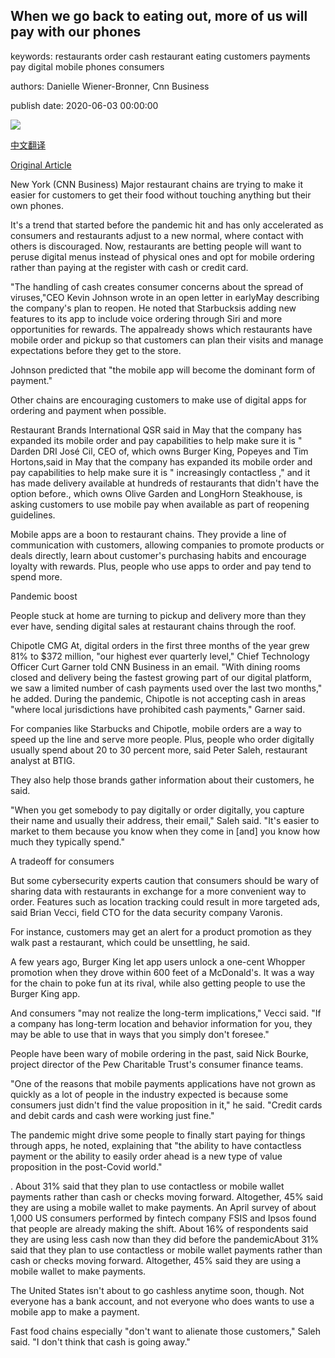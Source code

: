 ## When we go back to eating out, more of us will pay with our phones

keywords: restaurants order cash restaurant eating customers payments pay digital mobile phones consumers

authors: Danielle Wiener-Bronner, Cnn Business

publish date: 2020-06-03 00:00:00

![](https://cdn.cnn.com/cnnnext/dam/assets/200601105827-starbucks-0513-restricted-super-tease.jpg)

[中文翻译](When%20we%20go%20back%20to%20eating%20out%2C%20more%20of%20us%20will%20pay%20with%20our%20phones_zh.md)

[Original Article](https://edition.cnn.com/2020/06/03/business/starbucks-chipotle-cashless-digital-order/index.html)

New York (CNN Business) Major restaurant chains are trying to make it easier for customers to get their food without touching anything but their own phones.

It's a trend that started before the pandemic hit and has only accelerated as consumers and restaurants adjust to a new normal, where contact with others is discouraged. Now, restaurants are betting people will want to peruse digital menus instead of physical ones and opt for mobile ordering rather than paying at the register with cash or credit card.

"The handling of cash creates consumer concerns about the spread of viruses,"CEO Kevin Johnson wrote in an open letter in earlyMay describing the company's plan to reopen. He noted that Starbucksis adding new features to its app to include voice ordering through Siri and more opportunities for rewards. The appalready shows which restaurants have mobile order and pickup so that customers can plan their visits and manage expectations before they get to the store.

Johnson predicted that "the mobile app will become the dominant form of payment."

Other chains are encouraging customers to make use of digital apps for ordering and payment when possible.

Restaurant Brands International QSR said in May that the company has expanded its mobile order and pay capabilities to help make sure it is " Darden DRI José Cil, CEO of, which owns Burger King, Popeyes and Tim Hortons,said in May that the company has expanded its mobile order and pay capabilities to help make sure it is " increasingly contactless ," and it has made delivery available at hundreds of restaurants that didn't have the option before., which owns Olive Garden and LongHorn Steakhouse, is asking customers to use mobile pay when available as part of reopening guidelines.

Mobile apps are a boon to restaurant chains. They provide a line of communication with customers, allowing companies to promote products or deals directly, learn about customer's purchasing habits and encourage loyalty with rewards. Plus, people who use apps to order and pay tend to spend more.

Pandemic boost

People stuck at home are turning to pickup and delivery more than they ever have, sending digital sales at restaurant chains through the roof.

Chipotle CMG At, digital orders in the first three months of the year grew 81% to $372 million, "our highest ever quarterly level," Chief Technology Officer Curt Garner told CNN Business in an email. "With dining rooms closed and delivery being the fastest growing part of our digital platform, we saw a limited number of cash payments used over the last two months," he added. During the pandemic, Chipotle is not accepting cash in areas "where local jurisdictions have prohibited cash payments," Garner said.

For companies like Starbucks and Chipotle, mobile orders are a way to speed up the line and serve more people. Plus, people who order digitally usually spend about 20 to 30 percent more, said Peter Saleh, restaurant analyst at BTIG.

They also help those brands gather information about their customers, he said.

"When you get somebody to pay digitally or order digitally, you capture their name and usually their address, their email," Saleh said. "It's easier to market to them because you know when they come in [and] you know how much they typically spend."

A tradeoff for consumers

But some cybersecurity experts caution that consumers should be wary of sharing data with restaurants in exchange for a more convenient way to order. Features such as location tracking could result in more targeted ads, said Brian Vecci, field CTO for the data security company Varonis.

For instance, customers may get an alert for a product promotion as they walk past a restaurant, which could be unsettling, he said.

A few years ago, Burger King let app users unlock a one-cent Whopper promotion when they drove within 600 feet of a McDonald's. It was a way for the chain to poke fun at its rival, while also getting people to use the Burger King app.

And consumers "may not realize the long-term implications," Vecci said. "If a company has long-term location and behavior information for you, they may be able to use that in ways that you simply don't foresee."

People have been wary of mobile ordering in the past, said Nick Bourke, project director of the Pew Charitable Trust's consumer finance teams.

"One of the reasons that mobile payments applications have not grown as quickly as a lot of people in the industry expected is because some consumers just didn't find the value proposition in it," he said. "Credit cards and debit cards and cash were working just fine."

The pandemic might drive some people to finally start paying for things through apps, he noted, explaining that "the ability to have contactless payment or the ability to easily order ahead is a new type of value proposition in the post-Covid world."

. About 31% said that they plan to use contactless or mobile wallet payments rather than cash or checks moving forward. Altogether, 45% said they are using a mobile wallet to make payments. An April survey of about 1,000 US consumers performed by fintech company FSIS and Ipsos found that people are already making the shift. About 16% of respondents said they are using less cash now than they did before the pandemicAbout 31% said that they plan to use contactless or mobile wallet payments rather than cash or checks moving forward. Altogether, 45% said they are using a mobile wallet to make payments.

The United States isn't about to go cashless anytime soon, though. Not everyone has a bank account, and not everyone who does wants to use a mobile app to make a payment.

Fast food chains especially "don't want to alienate those customers," Saleh said. "I don't think that cash is going away."